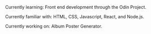 Currently learning:
Front end development through the Odin Project.

Currently familiar with:
HTML, CSS, Javascript, React, and Node.js. 

Currently working on: Album Poster Generator.

